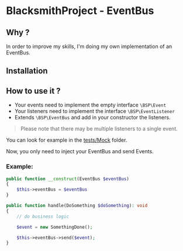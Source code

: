 # BlacksmithProject - EventBus

## Why ?

In order to improve my skills, I'm doing my own implementation of an
EventBus.

## Installation

## How to use it ?

- Your events need to implement the empty interface `\BSP\Event`
- Your listeners need to implement the interface `\BSP\EventListener`
- Extends `\BSP\EventBus` and add in your constructor the listeners.

> Please note that there may be multiple listeners to a single event.

You can look for example in the [tests/Mock](https://github.com/BlacksmithProject/EventBus/tree/master/tests/Mock)
folder.

Now, you only need to inject your EventBus and send Events.

### Example:

```php
public function __construct(EventBus $eventBus)
{
    $this->eventBus = $eventBus
}

public function handle(DoSomething $doSomething): void
{
    // do business logic

    $event = new SomethingDone();

    $this->eventBus->send($event);
}
```